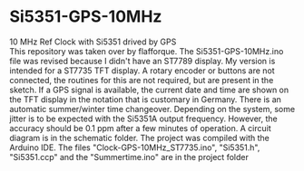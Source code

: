 # Si5351-GPS-10MHz

10 MHz Ref Clock with Si5351 drived by GPS<BR>
This repository was taken over by flafforque.
The Si5351-GPS-10MHz.ino file was revised because I didn't have an ST7789 display.
My version is intended for a ST7735 TFT display. A rotary encoder or buttons are not connected,
the routines for this are not required, but are present in the sketch. If a GPS signal is available,
the current date and time are shown on the TFT display in the notation that is customary in Germany.
There is an automatic summer/winter time changeover. Depending on the system, some jitter is to be expected with the Si5351A output frequency.
However, the accuracy should be 0.1 ppm after a few minutes of operation.
A circuit diagram is in the schematic folder.
The project was compiled with the Arduino IDE. The files "Clock-GPS-10MHz_ST7735.ino", "Si5351.h", "Si5351.ccp" and the "Summertime.ino" are in the project folder
